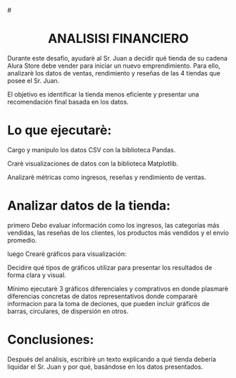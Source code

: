 #<h1 align="center">ANALISISI FINANCIERO</h1>

Durante este desafío, ayudarè al Sr. Juan a decidir qué tienda de su cadena Alura Store debe vender para iniciar un nuevo emprendimiento. Para ello, analizarè los datos de ventas, rendimiento y reseñas de las 4 tiendas que posee el Sr. Juan. 

El objetivo es identificar la tienda menos eficiente y presentar una recomendación final basada en los datos.

# Lo que ejecutarè:
Cargo y manipulo los datos CSV con la biblioteca Pandas.

Crarè visualizaciones de datos con la biblioteca Matplotlib.

Analizarè métricas como ingresos, reseñas y rendimiento de ventas.

# Analizar datos de la tienda:
primero Debo evaluar información como los ingresos, las categorías más vendidas, las reseñas de los clientes, los productos más vendidos y el envío promedio.

luego Crearè gráficos para visualización:

Decidire qué tipos de gráficos utilizar para presentar los resultados de forma clara y visual.

Mínimo ejecutarè 3 gráficos diferenciales y comprativos en donde plasmarè diferencias concretas de datos representativos donde compararè informacion para la toma de deciones, que pueden incluir gráficos de barras, circulares, de dispersión en otros.

# Conclusiones:
Después del análisis, escribirè un texto explicando a qué tienda debería liquidar el Sr. Juan y por qué, basándose en los datos presentados.
